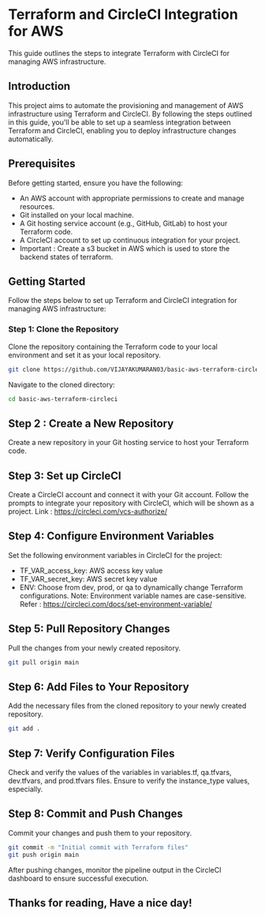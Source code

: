 # Terraform and CircleCI Integration for AWS

This guide outlines the steps to integrate Terraform with CircleCI for managing AWS infrastructure.

## Introduction

This project aims to automate the provisioning and management of AWS infrastructure using Terraform and CircleCI. By following the steps outlined in this guide, you'll be able to set up a seamless integration between Terraform and CircleCI, enabling you to deploy infrastructure changes automatically.

## Prerequisites

Before getting started, ensure you have the following:

- An AWS account with appropriate permissions to create and manage resources.
- Git installed on your local machine.
- A Git hosting service account (e.g., GitHub, GitLab) to host your Terraform code.
- A CircleCI account to set up continuous integration for your project.
- Important : Create a s3 bucket in AWS which is used to store the backend states of terraform.

## Getting Started

Follow the steps below to set up Terraform and CircleCI integration for managing AWS infrastructure:

### Step 1: Clone the Repository

Clone the repository containing the Terraform code to your local environment and set it as your local repository.

```bash
git clone https://github.com/VIJAYAKUMARAN03/basic-aws-terraform-circleci.git
```

Navigate to the cloned directory:

```bash
cd basic-aws-terraform-circleci
```

## Step 2 : Create a New Repository
Create a new repository in your Git hosting service to host your Terraform code.

## Step 3: Set up CircleCI
Create a CircleCI account and connect it with your Git account. Follow the prompts to integrate your repository with CircleCI, which will be shown as a project.
Link : https://circleci.com/vcs-authorize/

## Step 4: Configure Environment Variables
Set the following environment variables in CircleCI for the project:
- TF_VAR_access_key: AWS access key value
- TF_VAR_secret_key: AWS secret key value
- ENV: Choose from dev, prod, or qa to dynamically change Terraform configurations.
Note: Environment variable names are case-sensitive.
Refer : https://circleci.com/docs/set-environment-variable/

## Step 5: Pull Repository Changes
Pull the changes from your newly created repository.
```bash
git pull origin main
```

## Step 6: Add Files to Your Repository
Add the necessary files from the cloned repository to your newly created repository.
```bash
git add .
```

## Step 7: Verify Configuration Files
Check and verify the values of the variables in variables.tf, qa.tfvars, dev.tfvars, and prod.tfvars files. Ensure to verify the instance_type values, especially.

## Step 8: Commit and Push Changes
Commit your changes and push them to your repository.
```bash
git commit -m "Initial commit with Terraform files"
git push origin main
```

After pushing changes, monitor the pipeline output in the CircleCI dashboard to ensure successful execution.


## Thanks for reading, Have a nice day!
